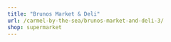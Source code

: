 ```yaml
---
title: "Brunos Market & Deli"
url: /carmel-by-the-sea/brunos-market-and-deli-3/
shop: supermarket
---
```

